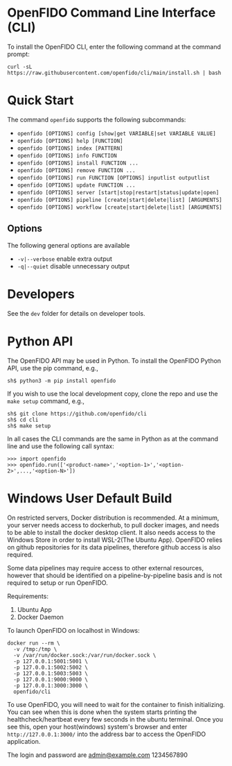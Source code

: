 # OpenFIDO Command Line Interface (CLI)

To install the OpenFIDO CLI, enter the following command at the command prompt:

~~~
curl -sL https://raw.githubusercontent.com/openfido/cli/main/install.sh | bash
~~~

# Quick Start

The command `openfido` supports the following subcommands:

* `openfido [OPTIONS] config [show|get VARIABLE|set VARIABLE VALUE]`
* `openfido [OPTIONS] help [FUNCTION]`
* `openfido [OPTIONS] index [PATTERN]`
* `openfido [OPTIONS] info FUNCTION`
* `openfido [OPTIONS] install FUNCTION ...`
* `openfido [OPTIONS] remove FUNCTION ...`
* `openfido [OPTIONS] run FUNCTION [OPTIONS] inputlist outputlist`
* `openfido [OPTIONS] update FUNCTION ...`
* `openfido [OPTIONS] server [start|stop|restart|status|update|open]`
* `openfido [OPTIONS] pipeline [create|start|delete|list] [ARGUMENTS]`
* `openfido [OPTIONS] workflow [create|start|delete|list] [ARGUMENTS]`

## Options

The following general options are available

* `-v|--verbose`   enable extra output
* `-q|--quiet`     disable unnecessary output

# Developers

See the `dev` folder for details on developer tools.

# Python API

The OpenFIDO API may be used in Python.  To install the OpenFIDO Python API, use the pip command, e.g.,

~~~
sh$ python3 -m pip install openfido
~~~

If you wish to use the local development copy, clone the repo and use the `make setup` command, e.g.,

~~~
sh$ git clone https://github.com/openfido/cli
sh$ cd cli
sh$ make setup
~~~


In all cases the CLI commands are the same in Python as at the command line and use the following call syntax:

~~~
>>> import openfido
>>> openfido.run(['<product-name>','<option-1>','<option-2>',...,'<option-N>'])
~~~
# Windows User Default Build

On restricted servers, Docker distribution is recommended. At a minimum, your server needs access to dockerhub, to pull docker images, and needs to be able to install the docker desktop client. It also needs access to the Windows Store in order to install WSL-2(The Ubuntu App). OpenFIDO relies on github repositories for its data pipelines, therefore github access is also required. 

Some data pipelines may require access to other external resources, however that should be identified on a pipeline-by-pipeline basis and is not required to setup or run OpenFIDO.  

Requirements: 
1. Ubuntu App 
2. Docker Daemon

To launch OpenFIDO on localhost in Windows: 
~~~
docker run --rm \
  -v /tmp:/tmp \
  -v /var/run/docker.sock:/var/run/docker.sock \
  -p 127.0.0.1:5001:5001 \
  -p 127.0.0.1:5002:5002 \
  -p 127.0.0.1:5003:5003 \
  -p 127.0.0.1:9000:9000 \
  -p 127.0.0.1:3000:3000 \
  openfido/cli
~~~
To use OpenFIDO, you will need to wait for the container to finish initializing. You can see when this is done when the system starts printing the healthcheck/heartbeat every few seconds in the ubuntu terminal. Once you see this, open your host(windows) system's browser and enter `http://127.0.0.1:3000/` into the address bar to access the OpenFIDO application. 

The login and password are admin@example.com 1234567890
